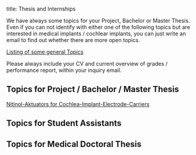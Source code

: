 title: Thesis and Internships 

We have always some topics for your Project, Bachelor or Master Thesis. 
Even if you can not identify with either one of the following topics but are interested in medical implants / cochlear implants, you can just write an email to find out whether there are more open topics.

[Listing of some general Topics](thesis/2019-03-04_stud-Arbeiten.pdf)

Please always include your CV and current overview of grades / performance report, within your inquiry email.

## Topics for Project / Bachelor / Master Thesis
[Nitinol-Aktuators for Cochlea-Implant-Electrode-Carriers](thesis/2019-03-04_stud-Arbeiten-MemoryCI.pdf)

## Topics for Student Assistants

## Topics for Medical Doctoral Thesis

